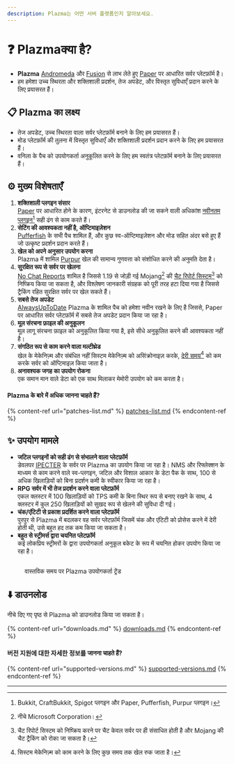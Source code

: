 ```yaml
---
description: Plazma는 어떤 서버 플랫폼인지 알아보세요.
---
```


# ❓ Plazmaक्या है?

- **Plazma** [Andromeda](https://github.com/EarendelArchived/Andromeda) और [Fusion](https://github.com/RuinedTechnologyUnify/Fusion) से लाभ लेते हुए [Paper](https://github.com/PaperMC/Paper) पर आधारित सर्वर प्लेटफ़ॉर्म है।
- हम हमेशा उच्च स्थिरता और शक्तिशाली प्रदर्शन, तेज अपडेट, और विस्तृत सुविधाएँ प्रदान करने के लिए प्रयासरत हैं।

## 📋 Plazma का लक्ष्य <a href="#id-1" id="id-1"></a>

- तेज अपडेट, उच्च स्थिरता वाला सर्वर प्लेटफ़ॉर्म बनाने के लिए हम प्रयासरत हैं।
- मोड प्लेटफ़ॉर्म की तुलना में विस्तृत सुविधाएँ और शक्तिशाली प्रदर्शन प्रदान करने के लिए हम प्रयासरत हैं।
- वनिला के पैच को उपयोगकर्ता अनुकूलित करने के लिए हम स्वतंत्र प्लेटफ़ॉर्म बनाने के लिए प्रयासरत हैं।

## ⚙️ मुख्य विशेषताएँ <a href="#id-2" id="id-2"></a>

1. **शक्तिशाली प्लगइन संसार**\
   [Paper](https://github.com/PaperMC/Paper) पर आधारित होने के कारण, इंटरनेट से डाउनलोड की जा सकने वाली अधिकांश [नवीनतम प्लगइन](#user-content-fn-1)[^1] सही ढंग से काम करते हैं।
2. **सेटिंग की आवश्यकता नहीं है, ऑप्टिमाइज़ेशन**\
   [Pufferfish](https://github.com/pufferfish-gg/Pufferfish) के सभी पैच शामिल हैं, और कुछ स्व-ऑप्टिमाइज़ेशन और मोड सहित अंदर बसे हुए हैं जो उत्कृष्ट प्रदर्शन प्रदान करते हैं।
3. **खेल को अपने अनुसार उपयोग करना**\
   Plazma में शामिल [Purpur](https://github.com/PurpurMC/Purpur) खेल की सामान्य गुणवत्ता को संशोधित करने की अनुमति देता है।
4. **सुरक्षित रूप से सर्वर पर खेलना**\
   [No Chat Reports](https://github.com/Aizistral-Studios/No-Chat-Reports) शामिल है जिससे 1.19 से जोड़ी गई Mojang[^2] की [चैट रिपोर्ट सिस्टम](#user-content-fn-3)[^3] को निष्क्रिय किया जा सकता है, और विश्लेषण जानकारी संग्रहक को पूरी तरह हटा दिया गया है जिससे ट्रैकिंग रहित सुरक्षित सर्वर पर खेल सकते हैं।
5. **सबसे तेज अपडेट**\
   [AlwaysUpToDate](https://github.com/PlazmaMC/AlwaysUpToDate) Plazma के शामिल पैच को हमेशा नवीन रखने के लिए है जिससे, Paper पर आधारित सर्वर प्लेटफ़ॉर्म में सबसे तेज अपडेट प्रदान किया जा रहा है।
6. **मूल संरचना फ़ाइल की अनुकूलन**\
   मूल लागू संरचना फ़ाइल को अनुकूलित किया गया है, इसे सीधे अनुकूलित करने की आवश्यकता नहीं है।
7. **संगठित रूप से काम करने वाला मल्टीथ्रेड**\
   खेल के मेकेनिज़्म और संबंधित नहीं सिस्टम मेकेनिज़्म को असिंक्रोनाइज़ करके, [देरी समय](#user-content-fn-4)[^4] को कम करके सर्वर को ऑप्टिमाइज़ किया जाता है।
8. **अनावश्यक जगह का उपयोग रोकना**\
   एक समान मान वाले डेटा को एक साथ मिलाकर मेमोरी उपयोग को कम करता है।

#### Plazma के बारे में अधिक जानना चाहते हैं? <a href="#etc-1" id="etc-1"></a>

{% content-ref url="patches-list.md" %}
[patches-list.md](patches-list.md)
{% endcontent-ref %}

## ✨ उपयोग मामले <a href="#id-3" id="id-3"></a>

- **जटिल प्लगइनों को सही ढंग से संभालने वाला प्लेटफ़ॉर्म**\
  डेवलपर [IPECTER](https://github.com/IPECTER) के सर्वर पर Plazma का उपयोग किया जा रहा है। NMS और रिफ्लेक्शन के माध्यम से काम करने वाले स्व-प्लगइन, जटिल और विशाल आकार के डेटा पैक के साथ, 100 से अधिक खिलाड़ियों को बिना प्रदर्शन कमी के स्वीकार किया जा रहा है।
- **RPG सर्वर में भी तेज प्रदर्शन करने वाला प्लेटफ़ॉर्म**\
  एकल क्लस्टर में 100 खिलाड़ियों को TPS कमी के बिना स्थिर रूप से बनाए रखने के साथ, 4 क्लस्टर में कुल 250 खिलाड़ियों को सुखद रूप से खेलने की सुविधा दी गई।
- **चंक/एंटिटी से प्रकाश प्रदर्शित करने वाला प्लेटफ़ॉर्म**\
  पुरपुर से Plazma में बदलकर वह सर्वर प्लेटफ़ॉर्म जिसमें चंक और एंटिटी को प्रोसेस करने में देरी होती थी, उसे बहुत हद तक कम किया जा सकता है।
- **बहुत से स्ट्रीमर्स द्वारा चयनित प्लेटफ़ॉर्म**\
  कई लोकप्रिय स्ट्रीमरों के द्वारा उपयोगकर्ता अनुकूल बकेट के रूप में चयनित होकर उपयोग किया जा रहा है।

<figure><img src="https://camo.githubusercontent.com/22acffd515755c2cee2078a7697ff35351c5ec7148eb2806deedbe63df1c4ed7/68747470733a2f2f6273746174732e6f72672f7369676e6174757265732f7365727665722d696d706c656d656e746174696f6e2f506c617a6d612e737667" alt=""><figcaption><p>वास्तविक समय पर Plazma उपयोगकर्ता ट्रेंड</p></figcaption></figure>

## ⬇️ डाउनलोड

नीचे दिए गए पृष्ठ से Plazma को डाउनलोड किया जा सकता है।

{% content-ref url="downloads.md" %}
[downloads.md](downloads.md)
{% endcontent-ref %}

#### 버전 지원에 대한 자세한 정보를 जानना चाहते हैं?

{% content-ref url="supported-versions.md" %}
[supported-versions.md](supported-versions.md)
{% endcontent-ref %}

***

[^1]: Bukkit, CraftBukkit, Spigot प्लगइन और Paper, Pufferfish, Purpur प्लगइन।

[^2]: नीचे Microsoft Corporation।

[^3]: चैट रिपोर्ट सिस्टम को निष्क्रिय करने पर चैट केवल सर्वर पर ही संसाधित होती है और Mojang की चैट ट्रैकिंग को रोका जा सकता है।

[^4]: सिस्टम मेकेनिज़्म को काम करने के लिए कुछ समय तक खेल रुक जाता है।
